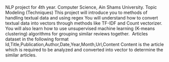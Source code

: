 NLP project for 4th year. Computer Science, Ain Shams University.
Topic Modeling (Techniques)
This project will introduce you to methods of handling textual data and using regex You will understand how to convert textual data into vectors through methods like TF-IDF and Count vectorizer. You will also learn how to use unsupervised machine learning (K-means clustering) algorithms for grouping similar reviews together. 
Articles dataset in the following format
Id,Title,Publication,Author,Date,Year,Month,Url,Content
Content is the article which is required to be analyzed and converted into vector to determine the similar articles.

